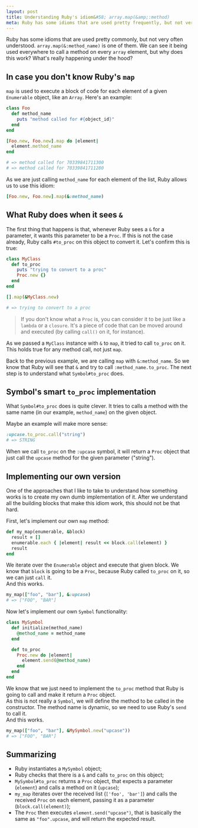 ```yaml
---
layout: post
title: Understanding Ruby's idiom&#58; array.map(&amp;:method)
meta: Ruby has some idioms that are used pretty frequently, but not very often understood. Let's see how array.map(&:method) works
---
```


Ruby has some idioms that are used pretty commonly, but not very often understood. `array.map(&:method_name)` is one of them.
We can see it being used everywhere to call a method on every `array` element, but why does this work? What's really happening under the hood?

## In case you don't know Ruby's `map`

`map` is used to execute a block of code for each element of a given `Enumerable` object, like an `Array`. Here's an example:

```ruby
class Foo
  def method_name
    puts "method called for #{object_id}"
  end
end

[Foo.new, Foo.new].map do |element| 
  element.method_name
end

# => method called for 70339841711300
# => method called for 70339841711280
```

As we are just calling `method_name` for each element of the list, Ruby allows us to use this idiom:

```ruby
[Foo.new, Foo.new].map(&:method_name)
```

## What Ruby does when it sees `&`

The first thing that happens is that, whenever Ruby sees a `&` for a parameter, it wants this parameter to be a `Proc`. If this is not the case already, Ruby calls `#to_proc` on this
object to convert it. Let's confirm this is true:

```ruby
class MyClass
  def to_proc
    puts "trying to convert to a proc"
    Proc.new {}
  end
end

[].map(&MyClass.new)

# => trying to convert to a proc
```

> If you don't know what a `Proc` is, you can consider it to be just like a `lambda` or a `closure`.
> It's a piece of code that can be moved around and executed (by calling `call()` on it, for instance).

As we passed a `MyClass` instance with `&` to `map`, it tried to call `to_proc` on it. This holds true for any method call, not just `map`.

Back to the previous example, we are calling `map` with `&:method_name`. So we know that Ruby will see that `&` and try to call `:method_name.to_proc`. The next step
is to understand what `Symbol#to_proc` does.

## Symbol's smart `to_proc` implementation

What `Symbol#to_proc` does is quite clever. It tries to calls a method with the same name (in our example, `method_name`) on the given object.  

Maybe an example will make more sense:

```ruby
:upcase.to_proc.call("string")
# => STRING
```

When we call `to_proc` on the `:upcase` symbol, it will return a `Proc` object that just call the `upcase` method for the given parameter ("string").

## Implementing our own version

One of the approaches that I like to take to understand how something works is to create my own dumb implementation of it. After we understand all the building blocks
that make this idiom work, this should not be that hard.

First, let's implement our own `map` method:

```ruby
def my_map(enumerable, &block)
  result = []
  enumerable.each { |element| result << block.call(element) }
  result
end
```

We iterate over the `Enumerable` object and execute that given block. We know that `block` is going to be a `Proc`, because Ruby called `to_proc` on it, so we can just `call` it.  
And this works.

```ruby
my_map(["foo", "bar"], &:upcase)
# => ["FOO", "BAR"]
```

Now let's implement our own `Symbol` functionality:

```ruby
class MySymbol
  def initialize(method_name)
    @method_name = method_name
  end

  def to_proc
    Proc.new do |element|
      element.send(@method_name)
    end
  end
end
```

We know that we just need to implement the `to_proc` method that Ruby is going to call and make it return a `Proc` object.  
As this is not really a `Symbol`, we will define the method to be called in the constructor. The method name is dynamic, so we
need to use Ruby's `send` to call it.  
And this works.

```ruby
my_map(["foo", "bar"], &MySymbol.new("upcase"))
# => ["FOO", "BAR"]
```

## Summarizing

* Ruby instantiates a `MySymbol` object;
* Ruby checks that there is a `&` and calls `to_proc` on this object;
* `MySymbol#to_proc` returns a `Proc` object, that expects a parameter (`element`) and calls a method on it (`upcase`);
* `my_map` iterates over the received list (`['foo', 'bar']`) and calls the received `Proc` on each element, passing it as a parameter (`block.call(element)`);
* The `Proc` then executes `element.send("upcase")`, that is basically the same as `"foo".upcase`, and will return the expected result.
